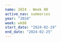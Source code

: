 ```yaml
---
name: 2024 - Week 08
active_nav: summaries
year: "2024"
week: wk08
start_date: "2024-02-19"
end_date: "2024-02-25"
---
```


